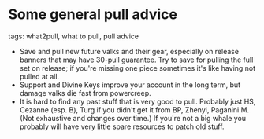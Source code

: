 # Some general pull advice
tags: what2pull, what to pull, pull advice

- Save and pull new future valks and their gear, especially on release banners that may have 30-pull guarantee. Try to save for pulling the full set on release; if you're missing one piece sometimes it's like having not pulled at all.
- Support and Divine Keys improve your account in the long term, but damage valks die fast from powercreep.
- It is hard to find any past stuff that is very good to pull. Probably just HS, Cezanne (esp. B), Turg if you didn't get it from BP, Zhenyi, Paganini M. (Not exhaustive and changes over time.) If you're not a big whale you probably will have very little spare resources to patch old stuff.
